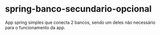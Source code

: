 # spring-banco-secundario-opcional
App spring simples que conecta 2 bancos, sendo um deles não necessário para o funcionamento da app.
